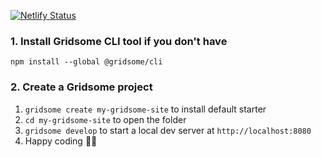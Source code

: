 [![Netlify Status](https://api.netlify.com/api/v1/badges/2431d014-ce74-42e6-a51e-5f85cd97a17e/deploy-status)](https://app.netlify.com/sites/hungry-dijkstra-b6d290/deploys)

### 1. Install Gridsome CLI tool if you don't have

`npm install --global @gridsome/cli`

### 2. Create a Gridsome project

1. `gridsome create my-gridsome-site` to install default starter
2. `cd my-gridsome-site` to open the folder
3. `gridsome develop` to start a local dev server at `http://localhost:8080`
4. Happy coding 🎉🙌
